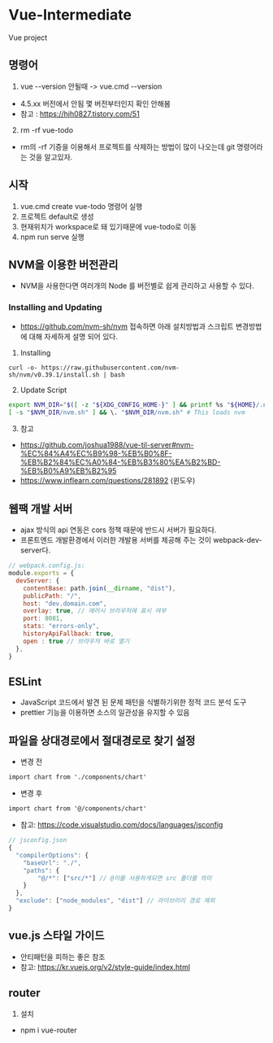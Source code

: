 # Vue-Intermediate
Vue project

## 명령어 ##
1. vue --version 안될때 -> vue.cmd --version 
  - 4.5.xx 버전에서 안됨 몇 버전부터인지 확인 안해봄
  - 참고 : https://hjh0827.tistory.com/51

2. rm -rf vue-todo
  - rm의 -rf 기증을 이용해서 프로젝트를 삭제하는 방법이 많이 나오는데 git 명령어라는 것을 알고있자.

## 시작 ##
1. vue.cmd create vue-todo 명령어 실행
2. 프로젝트 default로 생성
3. 현재위치가 workspace로 돼 있기때문에 vue-todo로 이동
4. npm run serve 실행

## NVM을 이용한 버전관리 ##
- NVM을 사용한다면 여러개의 Node 를 버전별로 쉽게 관리하고 사용할 수 있다.

### Installing and Updating ###
- https://github.com/nvm-sh/nvm 접속하면 아래 설치방법과 스크립트 변경방법에 대해 자세하게 설명 되어 있다.
1. Installing
````curl
curl -o- https://raw.githubusercontent.com/nvm-sh/nvm/v0.39.1/install.sh | bash
````
2. Update Script
````bash
export NVM_DIR="$([ -z "${XDG_CONFIG_HOME-}" ] && printf %s "${HOME}/.nvm" || printf %s "${XDG_CONFIG_HOME}/nvm")"
[ -s "$NVM_DIR/nvm.sh" ] && \. "$NVM_DIR/nvm.sh" # This loads nvm
````
3. 참고
  - https://github.com/joshua1988/vue-til-server#nvm-%EC%84%A4%EC%B9%98-%EB%B0%8F-%EB%B2%84%EC%A0%84-%EB%B3%80%EA%B2%BD-%EB%B0%A9%EB%B2%95
  - https://www.inflearn.com/questions/281892 (윈도우)


## 웹팩 개발 서버 ##
- ajax 방식의 api 연동은 cors 정책 때문에 반드시 서버가 필요하다.
- 프론트엔드 개발환경에서 이러한 개발용 서버를 제공해 주는 것이 webpack-dev-server다.

````js
// webpack.config.js:
module.exports = {
  devServer: {
    contentBase: path.join(__dirname, "dist"),
    publicPath: "/",
    host: "dev.domain.com",
    overlay: true, // 에러시 브라우저에 표시 여부
    port: 8081,
    stats: "errors-only",
    historyApiFallback: true,
    open : true // 브라우저 바로 열기
  },
}
````

## ESLint ##
- JavaScript 코드에서 발견 된 문제 패턴을 식별하기위한 정적 코드 분석 도구
- prettier 기능을 이용하면 소스의 일관성을 유지할 수 있음

## 파일을 상대경로에서 절대경로로 찾기 설정 ##
- 변경 전
````vue
import chart from './components/chart'
````
- 변경 후
````vue
import chart from '@/components/chart'
````
- 참고: https://code.visualstudio.com/docs/languages/jsconfig

````js
// jsconfig.json
{ 
  "compilerOptions": {
    "baseUrl": "./",
    "paths": {
        "@/*": ["src/*"] // @이를 사용하게되면 src 폴더를 의미
    }
  },
  "exclude": ["node_modules", "dist"] // 라이브러리 경로 제외
}
````

## vue.js 스타일 가이드 ##
- 안티패턴을 피하는 좋은 참조
- 참고: https://kr.vuejs.org/v2/style-guide/index.html

## router ##
1. 설치
  - npm i vue-router
